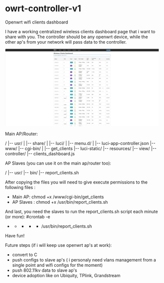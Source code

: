 # owrt-controller-v1
Openwrt wifi clients dashboard

I have a working centralized wireless clients dashboard page that i want to share with you. The controller should be any openwrt device, while the other ap's from your network will pass data to the controller.

![Only wifi clients works for the moment](https://github.com/gorunul/owrt-controller-v1/blob/main/ss-wifi-clients-er.jpg)

Main AP/Router:

/
|-- usr/
|   |-- share/
|       |-- luci/
|           |-- menu.d/
|               |-- luci-app-controller.json
|-- www/
    |-- cgi-bin/
    |   |-- get_clients
    |-- luci-static/
        |-- resources/
            |-- view/
                |-- controller/
                    |-- clients_dashboard.js


AP Slaves (you can use it on the main ap/router too):

/
|-- usr/
    |-- bin/
        |-- report_clients.sh

After copying the files you will need to give execute permissions to the following files :
- Main AP: chmod +x /www/cgi-bin/get_clients
- AP Slaves : chmod +x /usr/bin/report_clients.sh

And last, you need the slaves to run the report_clients.sh script each minute (or more):
#crontab -e
* * * * * /usr/bin/report_clients.sh
       
Have fun!



Future steps (if i will keep use openwrt ap's at work):
- convert to C
- push configs to slave ap's ( i personaly need vlans management from a single point and wifi configs for the moment)
- push 802.11kv data to slave ap's 
- device adoption like on Ubiquity, TPlink, Grandstream
